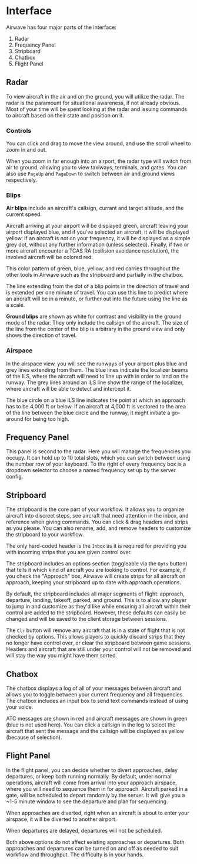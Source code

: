 # Interface

Airwave has four major parts of the interface:

1. Radar
2. Frequency Panel
3. Stripboard
4. Chatbox
5. Flight Panel

## Radar

To view aircraft in the air and on the ground, you will utilize the radar. The radar is the paramount for situational awareness, if not already obvious. Most of your time will be spent looking at the radar and issuing commands to aircraft based on their state and position on it.

### Controls

You can click and drag to move the view around, and use the scroll wheel to zoom in and out.

When you zoom in far enough into an airport, the radar type will switch from air to ground, allowing you to view taxiways, terminals, and gates. You can also use `PageUp` and `PageDown` to switch between air and ground views respectively.

### Blips

**Air blips** include an aircraft's callsign, currant and target altitude, and the current speed.

Aircraft arriving at your airport will be displayed green, aircraft leaving your airport displayed blue, and if you've selected an aircraft, it will be displayed yellow. If an aircraft is not on your frequency, it will be displayed as a simple grey dot, without any further information (unless selected). Finally, if two or more aircraft encounter a TCAS RA (collision avoidance resolution), the involved aircraft will be colored red.

This color pattern of green, blue, yellow, and red carries throughout the other tools in Airwave such as the stripboard and partially in the chatbox.

The line extending from the dot of a blip points in the direction of travel and is extended per one minute of travel. You can use this line to predict where an aircraft will be in a minute, or further out into the future using the line as a scale.

**Ground blips** are shown as white for contrast and visibility in the ground mode of the radar. They only include the callsign of the aircraft. The size of the line from the center of the blip is arbitrary in the ground view and only shows the direction of travel.

### Airspace

In the airspace view, you will see the runways of your airport plus blue and grey lines extending from them. The blue lines indicate the localizer beams of the ILS, where the aircraft will need to line up with in order to land on the runway. The grey lines around an ILS line show the range of the localizer, where aircraft will be able to detect and intercept it.

The blue circle on a blue ILS line indicates the point at which an approach has to be 4,000 ft or below. If an aircraft at 4,000 ft is vectored to the area of the line between the blue circle and the runway, it might initiate a go-around for being too high.

## Frequency Panel

This panel is second to the radar. Here you will manage the frequencies you occupy. It can hold up to 10 total slots, which you can switch between using the number row of your keyboard. To the right of every frequency box is a dropdown selector to choose a named frequency set up by the server config.

## Stripboard

The stripboard is the core part of your workflow. It allows you to organize aircraft into discreet steps, see aircraft that need attention in the inbox, and reference when giving commands. You can click & drag headers and strips as you please. You can also rename, add, and remove headers to customize the stripboard to your workflow.

The only hard-coded header is the `Inbox` as it is required for providing you with incoming strips that you are given control over.

The stripboard includes an options section (toggleable via the `Opts` button) that tells it which kind of aircraft you are looking to control. For example, if you check the "Approach" box, Airwave will create strips for all aircraft on approach, keeping your stripboard up to date with approach operations.

By default, the stripboard includes all major segments of flight: approach, departure, landing, takeoff, parked, and ground. This is to allow any player to jump in and customize as they'd like while ensuring all aircraft within their control are added to the stripboard. However, these defaults can easily be changed and will be saved to the client storage between sessions.

The `Clr` button will remove any aircraft that is in a state of flight that is not checked by options. This allows players to quickly discard strips that they no longer have control over, or clear the stripboard between game sessions. Headers and aircraft that are still under your control will not be removed and will stay the way you might have them sorted.

## Chatbox

The chatbox displays a log of all of your messages between aircraft and allows you to toggle between your current frequency and all frequencies. The chatbox includes an input box to send text commands instead of using your voice.

ATC messages are shown in red and aircraft messages are shown in green (blue is not used here). You can click a callsign in the log to select the aircraft that sent the message and the callsign will be displayed as yellow (because of selection).

## Flight Panel

In the flight panel, you can decide whether to divert approaches, delay departures, or keep both running normally. By default, under normal operations, aircraft will come from arrival into your approach airspace, where you will need to sequence them in for approach. Aircraft parked in a gate, will be scheduled to depart randomly by the server. It will give you a ~1-5 minute window to see the departure and plan for sequencing.

When approaches are diverted, right when an aircraft is about to enter your airspace, it will be diverted to another airport.

When departures are delayed, departures will not be scheduled.

Both above options do not affect existing approaches or departures. Both approaches and departures can be turned on and off as needed to suit workflow and throughput. The difficulty is in your hands.